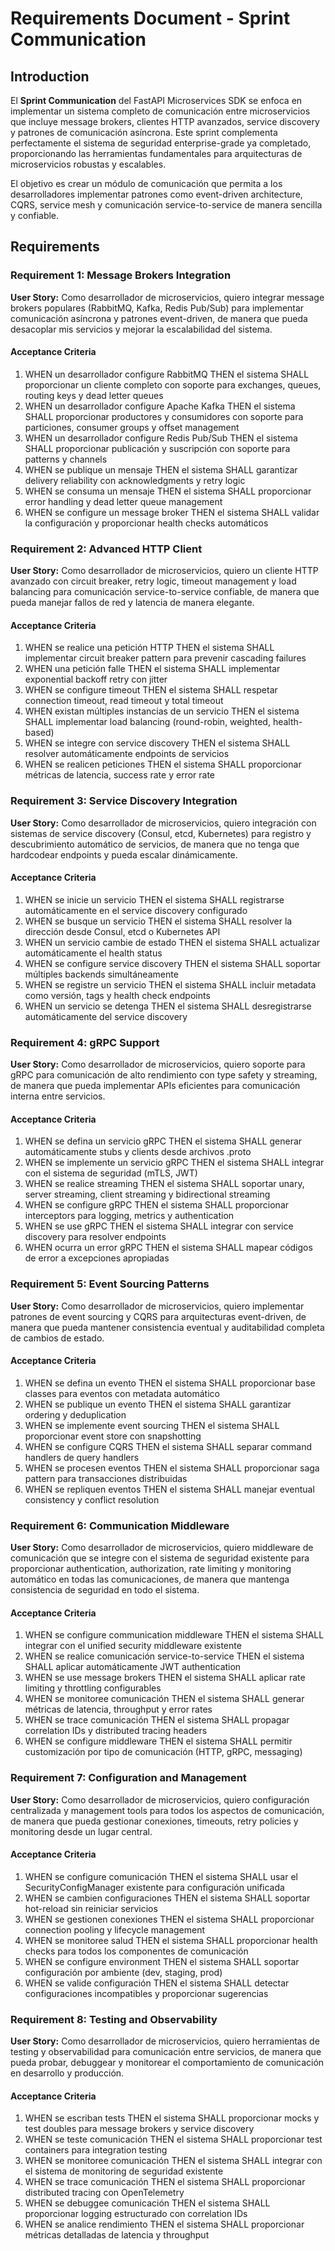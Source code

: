 # Requirements Document - Sprint Communication

## Introduction

El **Sprint Communication** del FastAPI Microservices SDK se enfoca en implementar un sistema completo de comunicación entre microservicios que incluye message brokers, clientes HTTP avanzados, service discovery y patrones de comunicación asíncrona. Este sprint complementa perfectamente el sistema de seguridad enterprise-grade ya completado, proporcionando las herramientas fundamentales para arquitecturas de microservicios robustas y escalables.

El objetivo es crear un módulo de comunicación que permita a los desarrolladores implementar patrones como event-driven architecture, CQRS, service mesh y comunicación service-to-service de manera sencilla y confiable.

## Requirements

### Requirement 1: Message Brokers Integration

**User Story:** Como desarrollador de microservicios, quiero integrar message brokers populares (RabbitMQ, Kafka, Redis Pub/Sub) para implementar comunicación asíncrona y patrones event-driven, de manera que pueda desacoplar mis servicios y mejorar la escalabilidad del sistema.

#### Acceptance Criteria

1. WHEN un desarrollador configure RabbitMQ THEN el sistema SHALL proporcionar un cliente completo con soporte para exchanges, queues, routing keys y dead letter queues
2. WHEN un desarrollador configure Apache Kafka THEN el sistema SHALL proporcionar productores y consumidores con soporte para particiones, consumer groups y offset management
3. WHEN un desarrollador configure Redis Pub/Sub THEN el sistema SHALL proporcionar publicación y suscripción con soporte para patterns y channels
4. WHEN se publique un mensaje THEN el sistema SHALL garantizar delivery reliability con acknowledgments y retry logic
5. WHEN se consuma un mensaje THEN el sistema SHALL proporcionar error handling y dead letter queue management
6. WHEN se configure un message broker THEN el sistema SHALL validar la configuración y proporcionar health checks automáticos

### Requirement 2: Advanced HTTP Client

**User Story:** Como desarrollador de microservicios, quiero un cliente HTTP avanzado con circuit breaker, retry logic, timeout management y load balancing para comunicación service-to-service confiable, de manera que pueda manejar fallos de red y latencia de manera elegante.

#### Acceptance Criteria

1. WHEN se realice una petición HTTP THEN el sistema SHALL implementar circuit breaker pattern para prevenir cascading failures
2. WHEN una petición falle THEN el sistema SHALL implementar exponential backoff retry con jitter
3. WHEN se configure timeout THEN el sistema SHALL respetar connection timeout, read timeout y total timeout
4. WHEN existan múltiples instancias de un servicio THEN el sistema SHALL implementar load balancing (round-robin, weighted, health-based)
5. WHEN se integre con service discovery THEN el sistema SHALL resolver automáticamente endpoints de servicios
6. WHEN se realicen peticiones THEN el sistema SHALL proporcionar métricas de latencia, success rate y error rate

### Requirement 3: Service Discovery Integration

**User Story:** Como desarrollador de microservicios, quiero integración con sistemas de service discovery (Consul, etcd, Kubernetes) para registro y descubrimiento automático de servicios, de manera que no tenga que hardcodear endpoints y pueda escalar dinámicamente.

#### Acceptance Criteria

1. WHEN se inicie un servicio THEN el sistema SHALL registrarse automáticamente en el service discovery configurado
2. WHEN se busque un servicio THEN el sistema SHALL resolver la dirección desde Consul, etcd o Kubernetes API
3. WHEN un servicio cambie de estado THEN el sistema SHALL actualizar automáticamente el health status
4. WHEN se configure service discovery THEN el sistema SHALL soportar múltiples backends simultáneamente
5. WHEN se registre un servicio THEN el sistema SHALL incluir metadata como versión, tags y health check endpoints
6. WHEN un servicio se detenga THEN el sistema SHALL desregistrarse automáticamente del service discovery

### Requirement 4: gRPC Support

**User Story:** Como desarrollador de microservicios, quiero soporte para gRPC para comunicación de alto rendimiento con type safety y streaming, de manera que pueda implementar APIs eficientes para comunicación interna entre servicios.

#### Acceptance Criteria

1. WHEN se defina un servicio gRPC THEN el sistema SHALL generar automáticamente stubs y clients desde archivos .proto
2. WHEN se implemente un servicio gRPC THEN el sistema SHALL integrar con el sistema de seguridad (mTLS, JWT)
3. WHEN se realice streaming THEN el sistema SHALL soportar unary, server streaming, client streaming y bidirectional streaming
4. WHEN se configure gRPC THEN el sistema SHALL proporcionar interceptors para logging, metrics y authentication
5. WHEN se use gRPC THEN el sistema SHALL integrar con service discovery para resolver endpoints
6. WHEN ocurra un error gRPC THEN el sistema SHALL mapear códigos de error a excepciones apropiadas

### Requirement 5: Event Sourcing Patterns

**User Story:** Como desarrollador de microservicios, quiero implementar patrones de event sourcing y CQRS para arquitecturas event-driven, de manera que pueda mantener consistencia eventual y auditabilidad completa de cambios de estado.

#### Acceptance Criteria

1. WHEN se defina un evento THEN el sistema SHALL proporcionar base classes para eventos con metadata automático
2. WHEN se publique un evento THEN el sistema SHALL garantizar ordering y deduplication
3. WHEN se implemente event sourcing THEN el sistema SHALL proporcionar event store con snapshotting
4. WHEN se configure CQRS THEN el sistema SHALL separar command handlers de query handlers
5. WHEN se procesen eventos THEN el sistema SHALL proporcionar saga pattern para transacciones distribuidas
6. WHEN se repliquen eventos THEN el sistema SHALL manejar eventual consistency y conflict resolution

### Requirement 6: Communication Middleware

**User Story:** Como desarrollador de microservicios, quiero middleware de comunicación que se integre con el sistema de seguridad existente para proporcionar authentication, authorization, rate limiting y monitoring automático en todas las comunicaciones, de manera que mantenga consistencia de seguridad en todo el sistema.

#### Acceptance Criteria

1. WHEN se configure communication middleware THEN el sistema SHALL integrar con el unified security middleware existente
2. WHEN se realice comunicación service-to-service THEN el sistema SHALL aplicar automáticamente JWT authentication
3. WHEN se use message brokers THEN el sistema SHALL aplicar rate limiting y throttling configurables
4. WHEN se monitoree comunicación THEN el sistema SHALL generar métricas de latencia, throughput y error rates
5. WHEN se trace comunicación THEN el sistema SHALL propagar correlation IDs y distributed tracing headers
6. WHEN se configure middleware THEN el sistema SHALL permitir customización por tipo de comunicación (HTTP, gRPC, messaging)

### Requirement 7: Configuration and Management

**User Story:** Como desarrollador de microservicios, quiero configuración centralizada y management tools para todos los aspectos de comunicación, de manera que pueda gestionar conexiones, timeouts, retry policies y monitoring desde un lugar central.

#### Acceptance Criteria

1. WHEN se configure comunicación THEN el sistema SHALL usar el SecurityConfigManager existente para configuración unificada
2. WHEN se cambien configuraciones THEN el sistema SHALL soportar hot-reload sin reiniciar servicios
3. WHEN se gestionen conexiones THEN el sistema SHALL proporcionar connection pooling y lifecycle management
4. WHEN se monitoree salud THEN el sistema SHALL proporcionar health checks para todos los componentes de comunicación
5. WHEN se configure environment THEN el sistema SHALL soportar configuración por ambiente (dev, staging, prod)
6. WHEN se valide configuración THEN el sistema SHALL detectar configuraciones incompatibles y proporcionar sugerencias

### Requirement 8: Testing and Observability

**User Story:** Como desarrollador de microservicios, quiero herramientas de testing y observabilidad para comunicación entre servicios, de manera que pueda probar, debuggear y monitorear el comportamiento de comunicación en desarrollo y producción.

#### Acceptance Criteria

1. WHEN se escriban tests THEN el sistema SHALL proporcionar mocks y test doubles para message brokers y service discovery
2. WHEN se teste comunicación THEN el sistema SHALL proporcionar test containers para integration testing
3. WHEN se monitoree comunicación THEN el sistema SHALL integrar con el sistema de monitoring de seguridad existente
4. WHEN se trace comunicación THEN el sistema SHALL proporcionar distributed tracing con OpenTelemetry
5. WHEN se debuggee comunicación THEN el sistema SHALL proporcionar logging estructurado con correlation IDs
6. WHEN se analice rendimiento THEN el sistema SHALL proporcionar métricas detalladas de latencia y throughput